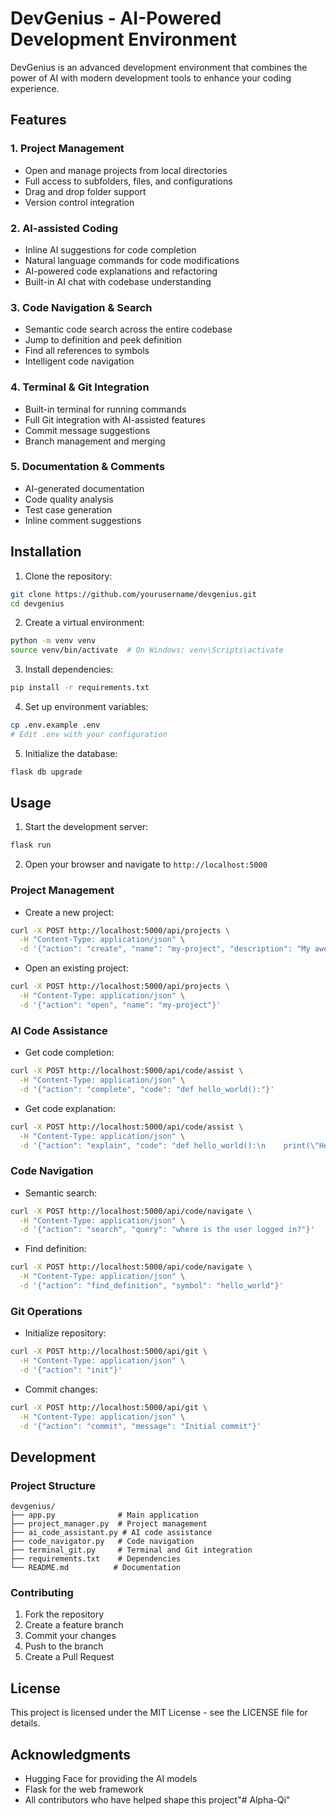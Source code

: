 # DevGenius - AI-Powered Development Environment

DevGenius is an advanced development environment that combines the power of AI with modern development tools to enhance your coding experience.

## Features

### 1. Project Management
- Open and manage projects from local directories
- Full access to subfolders, files, and configurations
- Drag and drop folder support
- Version control integration

### 2. AI-assisted Coding
- Inline AI suggestions for code completion
- Natural language commands for code modifications
- AI-powered code explanations and refactoring
- Built-in AI chat with codebase understanding

### 3. Code Navigation & Search
- Semantic code search across the entire codebase
- Jump to definition and peek definition
- Find all references to symbols
- Intelligent code navigation

### 4. Terminal & Git Integration
- Built-in terminal for running commands
- Full Git integration with AI-assisted features
- Commit message suggestions
- Branch management and merging

### 5. Documentation & Comments
- AI-generated documentation
- Code quality analysis
- Test case generation
- Inline comment suggestions

## Installation

1. Clone the repository:
```bash
git clone https://github.com/yourusername/devgenius.git
cd devgenius
```

2. Create a virtual environment:
```bash
python -m venv venv
source venv/bin/activate  # On Windows: venv\Scripts\activate
```

3. Install dependencies:
```bash
pip install -r requirements.txt
```

4. Set up environment variables:
```bash
cp .env.example .env
# Edit .env with your configuration
```

5. Initialize the database:
```bash
flask db upgrade
```

## Usage

1. Start the development server:
```bash
flask run
```

2. Open your browser and navigate to `http://localhost:5000`

### Project Management

- Create a new project:
```bash
curl -X POST http://localhost:5000/api/projects \
  -H "Content-Type: application/json" \
  -d '{"action": "create", "name": "my-project", "description": "My awesome project"}'
```

- Open an existing project:
```bash
curl -X POST http://localhost:5000/api/projects \
  -H "Content-Type: application/json" \
  -d '{"action": "open", "name": "my-project"}'
```

### AI Code Assistance

- Get code completion:
```bash
curl -X POST http://localhost:5000/api/code/assist \
  -H "Content-Type: application/json" \
  -d '{"action": "complete", "code": "def hello_world():"}'
```

- Get code explanation:
```bash
curl -X POST http://localhost:5000/api/code/assist \
  -H "Content-Type: application/json" \
  -d '{"action": "explain", "code": "def hello_world():\n    print(\"Hello, World!\")"}'
```

### Code Navigation

- Semantic search:
```bash
curl -X POST http://localhost:5000/api/code/navigate \
  -H "Content-Type: application/json" \
  -d '{"action": "search", "query": "where is the user logged in?"}'
```

- Find definition:
```bash
curl -X POST http://localhost:5000/api/code/navigate \
  -H "Content-Type: application/json" \
  -d '{"action": "find_definition", "symbol": "hello_world"}'
```

### Git Operations

- Initialize repository:
```bash
curl -X POST http://localhost:5000/api/git \
  -H "Content-Type: application/json" \
  -d '{"action": "init"}'
```

- Commit changes:
```bash
curl -X POST http://localhost:5000/api/git \
  -H "Content-Type: application/json" \
  -d '{"action": "commit", "message": "Initial commit"}'
```

## Development

### Project Structure

```
devgenius/
├── app.py              # Main application
├── project_manager.py  # Project management
├── ai_code_assistant.py # AI code assistance
├── code_navigator.py   # Code navigation
├── terminal_git.py     # Terminal and Git integration
├── requirements.txt    # Dependencies
└── README.md          # Documentation
```

### Contributing

1. Fork the repository
2. Create a feature branch
3. Commit your changes
4. Push to the branch
5. Create a Pull Request

## License

This project is licensed under the MIT License - see the LICENSE file for details.

## Acknowledgments

- Hugging Face for providing the AI models
- Flask for the web framework
- All contributors who have helped shape this project"# Alpha-Qi" 

